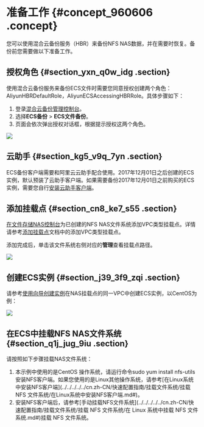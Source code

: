 # 准备工作 {#concept_960606 .concept}

您可以使用混合云备份服务（HBR）来备份NFS NAS数据，并在需要时恢复。备份前您需要做以下准备工作。

## 授权角色 {#section_yxn_q0w_idg .section}

使用混合云备份服务来备份ECS文件时需要您同意授权创建两个角色：AliyunHBRDefaultRole，AliyunECSAccessingHBRRole。具体步骤如下：

1.  登录[混合云备份管理控制台](https://hbr.console.aliyun.com)。
2.  选择**ECS备份** \> **ECS文件备份**。
3.  页面会依次弹出授权对话框，根据提示授权这两个角色。

![](http://static-aliyun-doc.oss-cn-hangzhou.aliyuncs.com/assets/img/82684/156233333737733_zh-CN.png)

## 云助手 {#section_kg5_v9q_7yn .section}

ECS备份客户端需要和阿里云云助手配合使用。2017年12月01日之后创建的ECS实例，默认预装了云助手客户端。如果需要备份2017年12月01日之前购买的ECS实例，需要您自行[安装云助手客户端](../../../../../cn.zh-CN/部署与运维/云助手/配置云助手客户端.md)。

## 添加挂载点 {#section_cn8_ke7_s55 .section}

[在文件存储NAS控制台](https://nas.console.aliyun.com)为已创建的NFS NAS文件系统添加VPC类型挂载点。详情请参考[添加挂载点](../../../../../cn.zh-CN/快速配置指南/添加挂载点.md#)文档中的添加VPC类型挂载点。

添加完成后，单击该文件系统右侧对应的**管理**查看挂载点路径。

![](http://static-aliyun-doc.oss-cn-hangzhou.aliyuncs.com/assets/img/776268/156233333850597_zh-CN.png)

## 创建ECS实例 {#section_j39_3f9_zqi .section}

请参考[使用向导创建实例](../../../../../cn.zh-CN/实例/创建实例/使用向导创建实例.md#)在NAS挂载点的同一VPC中创建ECS实例，以CentOS为例：

![](http://static-aliyun-doc.oss-cn-hangzhou.aliyuncs.com/assets/img/776269/156233333850601_zh-CN.png)

## 在ECS中挂载NFS NAS文件系统 {#section_q1j_jug_9iu .section}

请按照如下步骤挂载NAS文件系统：

1.  本示例中使用的是CentOS 操作系统，请运行命令sudo yum install nfs-utils安装NFS客户端。如果您使用的是Linux其他操作系统，请参考[在Linux系统中安装NFS客户端](../../../../../cn.zh-CN/快速配置指南/挂载文件系统/挂载 NFS 文件系统/在Linux系统中安装NFS客户端.md#)。
2.  安装NFS客户端后，请参考[手动挂载NFS文件系统](../../../../../cn.zh-CN/快速配置指南/挂载文件系统/挂载 NFS 文件系统/在 Linux 系统中挂载 NFS 文件系统.md#)挂载 NFS 文件系统。

